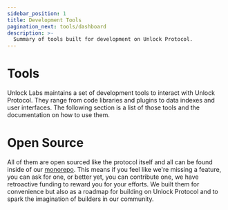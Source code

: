 ```yaml
---
sidebar_position: 1
title: Development Tools
pagination_next: tools/dashboard
description: >-
  Summary of tools built for development on Unlock Protocol.
---
```

<!-- added pagination to footer -->

# Tools

Unlock Labs maintains a set of development tools to interact with Unlock Protocol.
They range from code libraries and plugins to data indexes and user interfaces.
The following section is a list of those tools and the documentation on how to
use them.  

# Open Source
All of them are open sourced like the protocol itself and all can be
found inside of our [monorepo](https://github.com/unlock-protocol/unlock).
This means if you feel like we're missing a feature, you can ask
for one, or better yet, you can contribute one, we have retroactive funding to
reward you for your efforts. We built them for convenience but also as a roadmap
for building on Unlock Protocol and to spark the imagination of builders in our
community.
